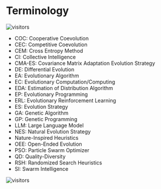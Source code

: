 # Terminology

![visitors](https://visitor-badge.laobi.icu/badge?page_id=Evolutionary-Intelligence.ECAMP-Terminology)

* COC: Cooperative Coevolution
* CEC: Competitive Coevolution
* CEM: Cross Entropy Method
* CI: Collective Intelligence
* CMA-ES: Covariance Matrix Adaptation Evolution Strategy
* DE: Differential Evolution
* EA: Evolutionary Algorithm
* EC: Evolutionary Computation/Computing
* EDA: Estimation of Distribution Algorithm
* EP: Evolutionary Programming
* ERL: Evolutionary Reinforcement Learning 
* ES: Evolution Strategy
* GA: Genetic Algorithm
* GP: Genetic Programming
* LLM: Large Language Model
* NES: Natural Evolution Strategy
* Nature-Inspired Heuristics
* OEE: Open-Ended Evolution
* PSO: Particle Swarm Optimizer
* QD: Quality-Diversity
* RSH: Randomized Search Heuristics
* SI: Swarm Intelligence

![visitors](https://visitor-badge.laobi.icu/badge?page_id=Evolutionary-Intelligence.ECAMP)
